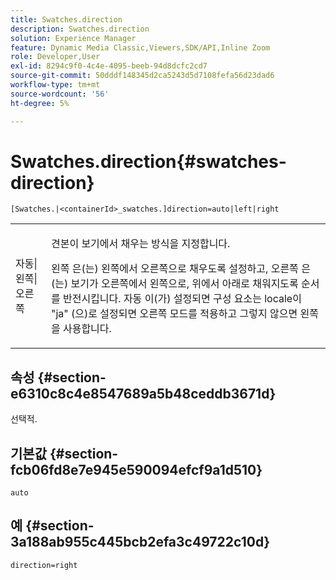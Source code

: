 ```yaml
---
title: Swatches.direction
description: Swatches.direction
solution: Experience Manager
feature: Dynamic Media Classic,Viewers,SDK/API,Inline Zoom
role: Developer,User
exl-id: 8294c9f0-4c4e-4095-beeb-94d8dcfc2cd7
source-git-commit: 50dddf148345d2ca5243d5d7108fefa56d23dad6
workflow-type: tm+mt
source-wordcount: '56'
ht-degree: 5%

---
```


# Swatches.direction{#swatches-direction}

`[Swatches.|<containerId>_swatches.]direction=auto|left|right`

<table id="table_8DA8AC17A6FB4EC09DC9384B812D841C"> 
 <tbody> 
  <tr> 
   <td colname="col1"> <p> <span class="codeph"> 자동|왼쪽|오른쪽 </span> </p> </td> 
   <td colname="col2"> <p> 견본이 보기에서 채우는 방식을 지정합니다. </p> <p> <span class="codeph"> 왼쪽 </span>은(는) 왼쪽에서 오른쪽으로 채우도록 설정하고, <span class="codeph"> 오른쪽 </span>은(는) 보기가 오른쪽에서 왼쪽으로, 위에서 아래로 채워지도록 순서를 반전시킵니다. <span class="codeph"> 자동 </span>이(가) 설정되면 구성 요소는 locale이 <span class="codeph"> "ja" </span>(으)로 설정되면 오른쪽 모드를 적용하고 그렇지 않으면 왼쪽을 사용합니다. </p> </td> 
  </tr> 
 </tbody> 
</table>

## 속성 {#section-e6310c8c4e8547689a5b48ceddb3671d}

선택적.

## 기본값 {#section-fcb06fd8e7e945e590094efcf9a1d510}

`auto`

## 예 {#section-3a188ab955c445bcb2efa3c49722c10d}

`direction=right`
